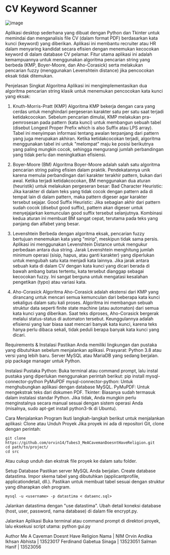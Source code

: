 # CV Keyword Scanner

![image](https://github.com/user-attachments/assets/8f4e6970-12d2-439a-b365-fb9fd4a06935)

Aplikasi desktop sederhana yang dibuat dengan Python dan Tkinter untuk memindai dan menganalisis file CV (dalam format PDF) berdasarkan kata kunci (keyword) yang diberikan. Aplikasi ini membantu recruiter atau HR dalam menyaring kandidat secara efisien dengan menemukan kecocokan keyword di dalam database CV pelamar. Fitur utama aplikasi ini adalah kemampuannya untuk menggunakan algoritma pencarian string yang berbeda (KMP, Boyer-Moore, dan Aho-Corasick) serta melakukan pencarian fuzzy (menggunakan Levenshtein distance) jika pencocokan eksak tidak ditemukan.

Penjelasan Singkat Algoritma
Aplikasi ini mengimplementasikan dua algoritma pencarian string klasik untuk menemukan pencocokan kata kunci yang eksak:
1. Knuth-Morris-Pratt (KMP)
Algoritma KMP bekerja dengan cara yang cerdas untuk menghindari pergeseran karakter satu per satu saat terjadi ketidakcocokan. Sebelum pencarian dimulai, KMP melakukan pra-pemrosesan pada pattern (kata kunci) untuk membangun sebuah tabel (disebut Longest Proper Prefix which is also Suffix atau LPS array). Tabel ini menyimpan informasi tentang awalan terpanjang dari pattern yang juga merupakan akhiran. Ketika ketidakcocokan terjadi, algoritma menggunakan tabel ini untuk "melompat" maju ke posisi berikutnya yang paling mungkin cocok, sehingga mengurangi jumlah perbandingan yang tidak perlu dan meningkatkan efisiensi.

2. Boyer-Moore (BM)
Algoritma Boyer-Moore adalah salah satu algoritma pencarian string paling efisien dalam praktik. Pendekatannya unik karena memulai perbandingan dari karakter terakhir pattern, bukan dari awal. Ketika terjadi ketidakcocokan, BM menggunakan dua aturan (heuristik) untuk melakukan pergeseran besar:
Bad Character Heuristic: Jika karakter di dalam teks yang tidak cocok dengan pattern ada di tempat lain di dalam pattern, maka pattern digeser agar karakter tersebut sejajar.
Good Suffix Heuristic: Jika sebagian akhir dari pattern sudah cocok (disebut good suffix), pattern akan digeser untuk menyejajarkan kemunculan good suffix tersebut selanjutnya.
Kombinasi kedua aturan ini membuat BM sangat cepat, terutama pada teks yang panjang dan alfabet yang besar.

3. Levenshtein
Berbeda dengan algoritma eksak, pencarian fuzzy bertujuan menemukan kata yang "mirip", meskipun tidak sama persis. Aplikasi ini menggunakan Levenshtein Distance untuk mengukur perbedaan antara dua string.
Jarak Levenshtein menghitung jumlah minimum operasi (sisip, hapus, atau ganti karakter) yang diperlukan untuk mengubah satu kata menjadi kata lainnya. Jika jarak antara sebuah kata di dalam CV dengan kata kunci yang dicari berada di bawah ambang batas tertentu, kata tersebut dianggap sebagai kecocokan fuzzy. Ini sangat berguna untuk mengatasi kesalahan pengetikan (typo) atau variasi kata.


4. Aho-Corasick
Algoritma Aho-Corasick adalah ekstensi dari KMP yang dirancang untuk mencari semua kemunculan dari beberapa kata kunci sekaligus dalam satu kali proses. Algoritma ini membangun sebuah struktur data seperti finite state machine (atau automaton) dari semua kata kunci yang diberikan.
Saat teks diproses, Aho-Corasick bergerak melalui status-status di automaton tersebut. Keunggulannya adalah efisiensi yang luar biasa saat mencari banyak kata kunci, karena teks hanya perlu dibaca sekali, tidak peduli berapa banyak kata kunci yang dicari.

Requirements & Instalasi
Pastikan Anda memiliki lingkungan dan pustaka yang dibutuhkan sebelum menjalankan aplikasi.
Prasyarat:
Python 3.8 atau versi yang lebih baru.
Server MySQL atau MariaDB yang sedang berjalan.
pip package manager untuk Python.

Instalasi Pustaka Python:
Buka terminal atau command prompt, lalu instal pustaka yang diperlukan menggunakan perintah berikut:
pip install mysql-connector-python PyMuPDF
mysql-connector-python: Untuk menghubungkan aplikasi dengan database MySQL.
PyMuPDF: Untuk mengekstrak teks dari dokumen PDF.
Tkinter: Biasanya sudah termasuk dalam instalasi standar Python. Jika tidak, Anda mungkin perlu menginstalnya secara manual sesuai dengan sistem operasi Anda (misalnya, sudo apt-get install python3-tk di Ubuntu).

Cara Menjalankan Program
Ikuti langkah-langkah berikut untuk menjalankan aplikasi:
Clone atau Unduh Proyek
Jika proyek ini ada di repositori Git, clone dengan perintah:
```
git clone https://github.com/orvin14/Tubes3_MeACavemanDoesntHaveReligion.git
cd path/to/project/
cd src
```
Atau cukup unduh dan ekstrak file proyek ke dalam satu folder.

Setup Database
Pastikan server MySQL Anda berjalan.
Create database datastima.
Impor skema tabel yang dibutuhkan (applicantprofile, applicationdetail, dll.). Pastikan untuk membuat tabel sesuai dengan struktur yang diharapkan oleh program.
```
mysql -u <username> -p datastima < dataenc.sql>
```
Jalankan datastima dengan "use datastima".
Ubah detail koneksi database (host, user, password, nama database) di dalam file encrypt.py.

Jalankan Aplikasi
Buka terminal atau command prompt di direktori proyek, lalu eksekusi script utama:
python gui.py

Author
Me A Caveman Doesnt Have Religion
Nama | NIM
Orvin Andika Ikhsan Abhista | 13523017
Ferdinand Gabetua Sinaga | 13523051
Salman Hanif | 13523056
